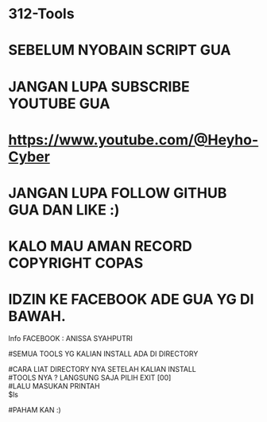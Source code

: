 # 312-Tools
# SEBELUM NYOBAIN SCRIPT GUA
# JANGAN LUPA SUBSCRIBE YOUTUBE GUA 
# https://www.youtube.com/@Heyho-Cyber
# JANGAN LUPA FOLLOW GITHUB GUA DAN LIKE :)
# KALO MAU AMAN RECORD COPYRIGHT COPAS
# IDZIN KE FACEBOOK ADE GUA YG DI BAWAH.

Info FACEBOOK : ANISSA SYAHPUTRI 

#SEMUA TOOLS YG KALIAN INSTALL ADA DI DIRECTORY                                     

#CARA LIAT DIRECTORY NYA SETELAH KALIAN INSTALL                     
#TOOLS NYA ? LANGSUNG SAJA PILIH EXIT [00]                                            
#LALU MASUKAN PRINTAH                                                  
$ls                                                    

#PAHAM KAN :)                            

